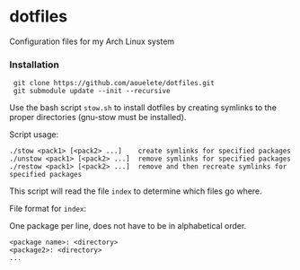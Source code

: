 # dotfiles
Configuration files for my Arch Linux system

### Installation

```
 git clone https://github.com/aouelete/dotfiles.git
 git submodule update --init --recursive
```

Use the bash script ```stow.sh``` to install dotfiles by creating symlinks to the proper directories (gnu-stow must be installed).

Script usage:

```
./stow <pack1> [<pack2> ...]    create symlinks for specified packages
./unstow <pack1> [<pack2> ...]  remove symlinks for specified packages
./restow <pack1> [<pack2> ...]  remove and then recreate symlinks for specified packages
```

This script will read the file ```index``` to determine which files go where. 

File format for ```index```:

One package per line, does not have to be in alphabetical order.

```
<package name>: <directory>
<package2>: <directory>
...
```

